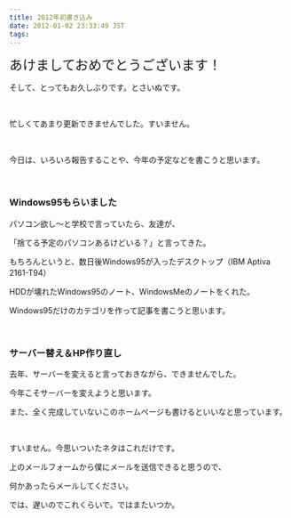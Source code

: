 ```yaml
---
title: 2012年初書き込み
date: 2012-01-02 23:33:49 JST
tags:
---
```

<p><span style="font-size:24px;">あけましておめでとうございます！</span></p>
<p>そして、とってもお久しぶりです。とさいぬです。</p>
<p>&nbsp;</p>
<p>忙しくてあまり更新できませんでした。すいません。</p>
<p>&nbsp;</p>
<p>今日は、いろいろ報告することや、今年の予定などを書こうと思います。</p>
<p>&nbsp;</p>
<h3>Windows95もらいました</h3>
<p>パソコン欲し〜と学校で言っていたら、友達が、</p>
<p>「捨てる予定のパソコンあるけどいる？」と言ってきた。</p>
<p>もちろんというと、数日後Windows95が入ったデスクトップ（IBM Aptiva 2161-T94）</p>
<p>HDDが壊れたWindows95のノート、WindowsMeのノートをくれた。</p>
<p>Windows95だけのカテゴリを作って記事を書こうと思います。</p>
<p>&nbsp;</p>
<h3>サーバー替え＆HP作り直し</h3>
<p>去年、サーバーを変えると言っておきながら、できませんでした。</p>
<p>今年こそサーバーを変えようと思います。</p>
<p>また、全く完成していないこのホームページも書けるといいなと思っています。</p>
<p>&nbsp;</p>
<p>すいません。今思いついたネタはこれだけです。</p>
<p>上のメールフォームから僕にメールを送信できると思うので、</p>
<p>何かあったらメールしてください。</p>
<p>では、遅いのでこれくらいで。ではまたいつか。</p>
